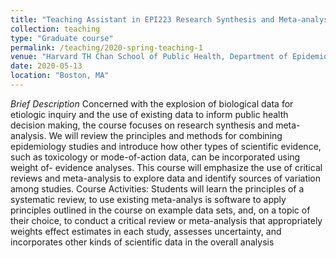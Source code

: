 ```yaml
---
title: "Teaching Assistant in EPI223 Research Synthesis and Meta-analysis"
collection: teaching
type: "Graduate course"
permalink: /teaching/2020-spring-teaching-1
venue: "Harvard TH Chan School of Public Health, Department of Epidemiology"
date: 2020-05-13
location: "Boston, MA"
---
```


*Brief Description*
Concerned with the explosion of biological data for etiologic inquiry and the use of existing data to inform public health decision making, the course focuses on research synthesis and meta-analysis. We will review the principles and methods for combining epidemiology studies and introduce how other types of scientific evidence, such as toxicology or mode-of-action data, can be incorporated using weight of- evidence analyses. This course will emphasize the use of critical reviews and meta-analysis to explore data and identify sources of variation among studies. Course Activities: Students will learn the principles of a systematic review, to use existing meta-analys is software to apply principles outlined in the course on example data sets, and, on a topic of their choice, to conduct a critical review or meta-analysis that appropriately weights effect estimates in each study, assesses uncertainty, and incorporates other kinds of scientific data in the overall analysis

